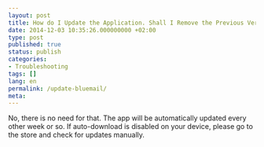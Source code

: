 ```yaml
---
layout: post
title: How do I Update the Application. Shall I Remove the Previous Version?
date: 2014-12-03 10:35:26.000000000 +02:00
type: post
published: true
status: publish
categories:
- Troubleshooting
tags: []
lang: en
permalink: /update-bluemail/
meta:
---
```


No, there is no need for that. The app will be automatically updated every other week or so. If auto-download is disabled on your device, please go to the store and check for updates manually.